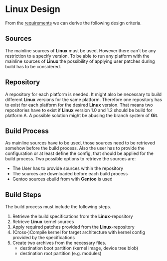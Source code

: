 # Linux Design
From the [requirements](../requirements.md) we can derive the following design
criteria. 

## Sources 
The mainline sources of **Linux** must be used. However there can't be any
restriction to a specify version. To be able to run any platform with the
mainline sources of **Linux** the possibility of applying user patches during
build has to be considered.

## Repository
A repository for each platform is needed. It might also be necessary to build
different **Linux** versions for the same platform. Therefore one repository
has to exist for each platform for the desired **Linux** version. That means
two repositories have to exist if **Linux** version 1.0 and 1.2 should be build
for platform A. A possible solution might be abusing the branch system of
  **Git**.

## Build Process
As mainline sources have to be used, those sources need to be retrieved somehow
before the build process. Also the user has to provide the configuration or at
least define the config, that should be applied for the build process. Two
possible options to retrieve the sources are:

* The User has to provide sources within the repository
* The sources are downloaded before each build process
* Gentoo sources ebuild from with **Gentoo** is used

## Build Steps
The build process must include the following steps.

1. Retrieve the build specifications from the **Linux**-repository
1. Retrieve **Linux** kernel sources
1. Apply required patches provided from the **Linux**-repository
1. (Cross-)Compile kernel for target architecture with kernel config provided by
   the specifications
1. Create two archives from the necessary files.
    * destination boot partition (kernel image, device tree blob)
    * destination root partition (e.g. modules)


